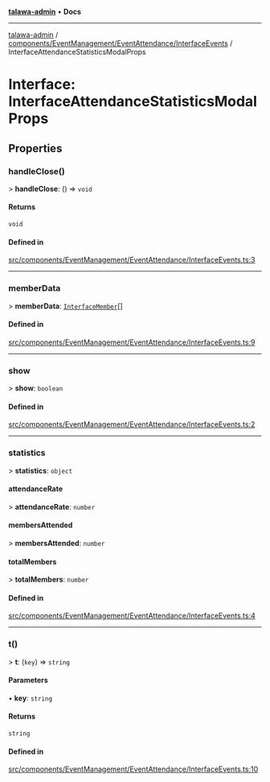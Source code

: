 [**talawa-admin**](../../../../../README.md) • **Docs**

***

[talawa-admin](../../../../../modules.md) / [components/EventManagement/EventAttendance/InterfaceEvents](../README.md) / InterfaceAttendanceStatisticsModalProps

# Interface: InterfaceAttendanceStatisticsModalProps

## Properties

### handleClose()

\> **handleClose**: () =\> `void`

#### Returns

`void`

#### Defined in

[src/components/EventManagement/EventAttendance/InterfaceEvents.ts:3](https://github.com/PalisadoesFoundation/talawa-admin/blob/084ac7e92dede9766b77e75cf296f40165965140/src/components/EventManagement/EventAttendance/InterfaceEvents.ts#L3)

***

### memberData

\> **memberData**: [`InterfaceMember`](InterfaceMember.md)[]

#### Defined in

[src/components/EventManagement/EventAttendance/InterfaceEvents.ts:9](https://github.com/PalisadoesFoundation/talawa-admin/blob/084ac7e92dede9766b77e75cf296f40165965140/src/components/EventManagement/EventAttendance/InterfaceEvents.ts#L9)

***

### show

\> **show**: `boolean`

#### Defined in

[src/components/EventManagement/EventAttendance/InterfaceEvents.ts:2](https://github.com/PalisadoesFoundation/talawa-admin/blob/084ac7e92dede9766b77e75cf296f40165965140/src/components/EventManagement/EventAttendance/InterfaceEvents.ts#L2)

***

### statistics

\> **statistics**: `object`

#### attendanceRate

\> **attendanceRate**: `number`

#### membersAttended

\> **membersAttended**: `number`

#### totalMembers

\> **totalMembers**: `number`

#### Defined in

[src/components/EventManagement/EventAttendance/InterfaceEvents.ts:4](https://github.com/PalisadoesFoundation/talawa-admin/blob/084ac7e92dede9766b77e75cf296f40165965140/src/components/EventManagement/EventAttendance/InterfaceEvents.ts#L4)

***

### t()

\> **t**: (`key`) =\> `string`

#### Parameters

• **key**: `string`

#### Returns

`string`

#### Defined in

[src/components/EventManagement/EventAttendance/InterfaceEvents.ts:10](https://github.com/PalisadoesFoundation/talawa-admin/blob/084ac7e92dede9766b77e75cf296f40165965140/src/components/EventManagement/EventAttendance/InterfaceEvents.ts#L10)
